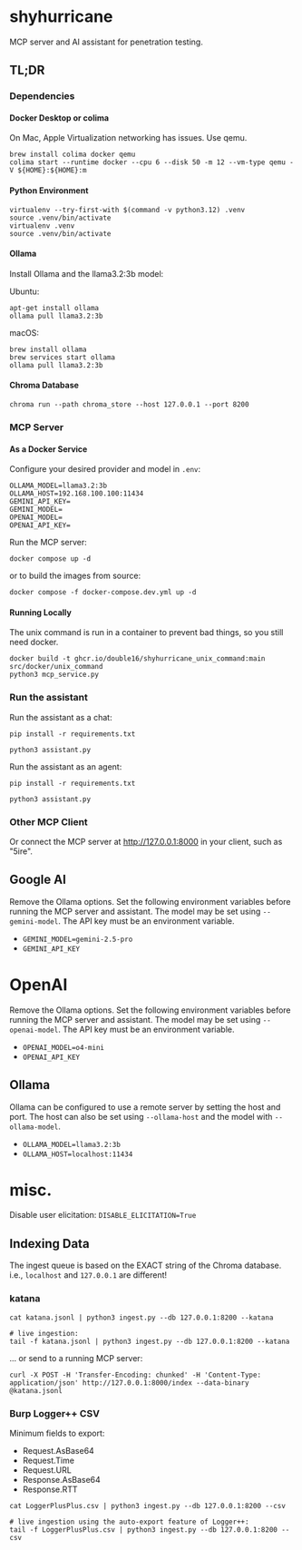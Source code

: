 # shyhurricane

MCP server and AI assistant for penetration testing.

## TL;DR

### Dependencies

#### Docker Desktop or colima

On Mac, Apple Virtualization networking has issues. Use qemu.

```shell
brew install colima docker qemu
colima start --runtime docker --cpu 6 --disk 50 -m 12 --vm-type qemu -V ${HOME}:${HOME}:m
```

#### Python Environment

```shell
virtualenv --try-first-with $(command -v python3.12) .venv
source .venv/bin/activate
virtualenv .venv
source .venv/bin/activate
```

#### Ollama

Install Ollama and the llama3.2:3b model:

Ubuntu:

```shell
apt-get install ollama
ollama pull llama3.2:3b
```

macOS:

```shell
brew install ollama
brew services start ollama
ollama pull llama3.2:3b
```

#### Chroma Database

```shell
chroma run --path chroma_store --host 127.0.0.1 --port 8200 
```

### MCP Server

#### As a Docker Service

Configure your desired provider and model in `.env`:

```shell
OLLAMA_MODEL=llama3.2:3b
OLLAMA_HOST=192.168.100.100:11434
GEMINI_API_KEY=
GEMINI_MODEL=
OPENAI_MODEL=
OPENAI_API_KEY=
```

Run the MCP server:

```shell
docker compose up -d
```

or to build the images from source:

```shell
docker compose -f docker-compose.dev.yml up -d
```

#### Running Locally

The unix command is run in a container to prevent bad things, so you still need docker.

```shell
docker build -t ghcr.io/double16/shyhurricane_unix_command:main src/docker/unix_command
python3 mcp_service.py
```

### Run the assistant

Run the assistant as a chat:

```shell
pip install -r requirements.txt

python3 assistant.py
```

Run the assistant as an agent:

```shell
pip install -r requirements.txt

python3 assistant.py
```

### Other MCP Client

Or connect the MCP server at http://127.0.0.1:8000 in your client, such as "5ire".

## Google AI

Remove the Ollama options. Set the following environment variables before running the MCP server and assistant. The
model may be set using `--gemini-model`. The API key must be an environment variable.

- `GEMINI_MODEL=gemini-2.5-pro`
- `GEMINI_API_KEY`

# OpenAI

Remove the Ollama options. Set the following environment variables before running the MCP server and assistant. The
model may be set using `--openai-model`. The API key must be an environment variable.

- `OPENAI_MODEL=o4-mini`
- `OPENAI_API_KEY`

## Ollama

Ollama can be configured to use a remote server by setting the host and port. The host can also be set using
`--ollama-host` and the
model with `--ollama-model`.

- `OLLAMA_MODEL=llama3.2:3b`
- `OLLAMA_HOST=localhost:11434`

# misc.

Disable user elicitation:
`DISABLE_ELICITATION=True`

## Indexing Data

The ingest queue is based on the EXACT string of the Chroma database. i.e., `localhost` and `127.0.0.1` are different!

### katana

```shell
cat katana.jsonl | python3 ingest.py --db 127.0.0.1:8200 --katana

# live ingestion:
tail -f katana.jsonl | python3 ingest.py --db 127.0.0.1:8200 --katana
```

... or send to a running MCP server:

```shell
curl -X POST -H 'Transfer-Encoding: chunked' -H 'Content-Type: application/json' http://127.0.0.1:8000/index --data-binary @katana.jsonl
```

### Burp Logger++ CSV

Minimum fields to export:

- Request.AsBase64
- Request.Time
- Request.URL
- Response.AsBase64
- Response.RTT

```shell
cat LoggerPlusPlus.csv | python3 ingest.py --db 127.0.0.1:8200 --csv

# live ingestion using the auto-export feature of Logger++:
tail -f LoggerPlusPlus.csv | python3 ingest.py --db 127.0.0.1:8200 --csv
```
